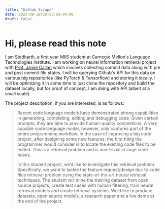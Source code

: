 ```yaml
---
title: "Github Scrape"
date: 2023-09-18T20:03:59-04:00
draft: false
---
```


# Hi, please read this note

I am [Siddharth](https://www.ssgandhi.com/), a first year MIIS student at Carnegie Mellon's Language Technologies Institute. I am working on neural information retrieval project with [Prof. Jamie Callan](http://www.cs.cmu.edu/~callan/) which involves collecting commit data along with pre and post commit file states. I will be querying Github's API for this data on various big repositories (like PyTorch & Tensorflow) and storing it locally. I will be optimizing it in some time to just clone the repository and build the dataset locally, but for proof of concept, I am doing with API (albeit at a small scale).

The project description, if you are interested, is as follows:

> Recent code language models have demonstrated strong capabilities in generating, completing, editing and debugging code. Given certain prompts, they are able to provide human-quality completions. A very capable code language model, however, only captures part of the entire programming workflow. In the case of improving a big code project, after designing some new features, the first thing the programmer would consider is to locate the existing code files to be edited. This is a retrieval problem and is non-trivial in large code bases.
>
> In this student project, we’d like to investigate this retrieval problem. Specifically, we want to tackle the feature request/design doc to code files retrieval problem using the state-of-the-art neural retrieval techniques. The student will mine the training dataset from open source projects, create test cases with human filtering, train neural retrieval models and create retrieval systems. We’d like to produce datasets, open source models, a research paper and a live demo at the end of the project.
